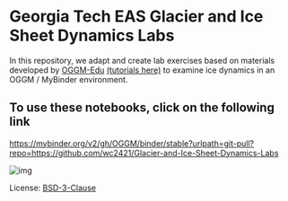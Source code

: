 # Georgia Tech EAS Glacier and Ice Sheet Dynamics Labs 

In this repository, we adapt and create lab exercises based on materials developed by [OGGM-Edu](https://edu.oggm.org) [(tutorials here)]([https://oggm.org/tutorials/stable/notebooks/welcome.html]) to examine ice dynamics in an OGGM / MyBinder environment.



## To use these notebooks, click on the following link

https://mybinder.org/v2/gh/OGGM/binder/stable?urlpath=git-pull?repo=https://github.com/wc2421/Glacier-and-Ice-Sheet-Dynamics-Labs




![img](http://edu.oggm.org/en/latest/_images/oggm.gif)

License: [BSD-3-Clause](https://github.com/OGGM/oggm-edu-notebooks/blob/master/LICENSE.txt)

